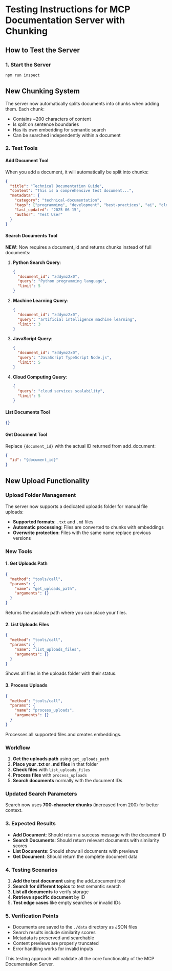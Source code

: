 # Testing Instructions for MCP Documentation Server with Chunking

## How to Test the Server

### 1. Start the Server
```bash
npm run inspect   
```

## New Chunking System

The server now automatically splits documents into chunks when adding them. Each chunk:
- Contains ~200 characters of content
- Is split on sentence boundaries
- Has its own embedding for semantic search
- Can be searched independently within a document

### 2. Test Tools

#### Add Document Tool
When you add a document, it will automatically be split into chunks:

```json
{
  "title": "Technical Documentation Guide",
  "content": "This is a comprehensive test document...",
  "metadata": {
    "category": "technical-documentation",
    "tags": ["programming", "development", "best-practices", "ai", "cloud"],    "difficulty": "intermediate",
    "last_updated": "2025-06-15",
    "author": "Test User"
  }
}
```

#### Search Documents Tool
**NEW**: Now requires a document_id and returns chunks instead of full documents:

1. **Python Search Query**:
   ```json
   {
     "document_id": "zddymz2x0",
     "query": "Python programming language",
     "limit": 5
   }
   ```

2. **Machine Learning Query**:
   ```json
   {
     "document_id": "zddymz2x0", 
     "query": "artificial intelligence machine learning",
     "limit": 3
   }
   ```

3. **JavaScript Query**:
   ```json
   {
     "document_id": "zddymz2x0",
     "query": "JavaScript TypeScript Node.js",
     "limit": 5
   }
   ```

4. **Cloud Computing Query**:
   ```json
   {
     "query": "cloud services scalability",
     "limit": 5
   }
   ```

#### List Documents Tool
```json
{}
```

#### Get Document Tool
Replace `{document_id}` with the actual ID returned from add_document:
```json
{
  "id": "{document_id}"
}
```

## New Upload Functionality

### Upload Folder Management
The server now supports a dedicated uploads folder for manual file uploads:

- **Supported formats**: `.txt` and `.md` files
- **Automatic processing**: Files are converted to chunks with embeddings
- **Overwrite protection**: Files with the same name replace previous versions

### New Tools

#### 1. Get Uploads Path
```json
{
  "method": "tools/call",
  "params": {
    "name": "get_uploads_path",
    "arguments": {}
  }
}
```
Returns the absolute path where you can place your files.

#### 2. List Uploads Files
```json
{
  "method": "tools/call",
  "params": {
    "name": "list_uploads_files", 
    "arguments": {}
  }
}
```
Shows all files in the uploads folder with their status.

#### 3. Process Uploads
```json
{
  "method": "tools/call",
  "params": {
    "name": "process_uploads",
    "arguments": {}
  }
}
```
Processes all supported files and creates embeddings.

### Workflow

1. **Get the uploads path** using `get_uploads_path`
2. **Place your .txt or .md files** in that folder
3. **Check files** with `list_uploads_files`
4. **Process files** with `process_uploads`
5. **Search documents** normally with the document IDs

### Updated Search Parameters

Search now uses **700-character chunks** (increased from 200) for better context.

### 3. Expected Results

- **Add Document**: Should return a success message with the document ID
- **Search Documents**: Should return relevant documents with similarity scores
- **List Documents**: Should show all documents with previews
- **Get Document**: Should return the complete document data

### 4. Testing Scenarios

1. **Add the test document** using the add_document tool
2. **Search for different topics** to test semantic search
3. **List all documents** to verify storage
4. **Retrieve specific document** by ID
5. **Test edge cases** like empty searches or invalid IDs

### 5. Verification Points

- Documents are saved to the `./data` directory as JSON files
- Search results include similarity scores
- Metadata is preserved and searchable
- Content previews are properly truncated
- Error handling works for invalid inputs

This testing approach will validate all the core functionality of the MCP Documentation Server.

